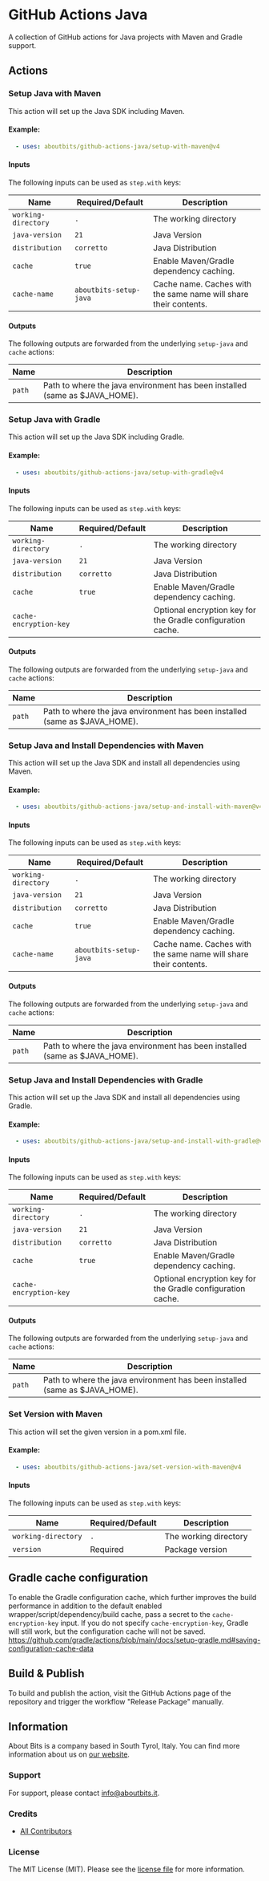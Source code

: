 # GitHub Actions Java

A collection of GitHub actions for Java projects with Maven and Gradle support.

## Actions

### Setup Java with Maven

This action will set up the Java SDK including Maven.

#### Example:

```yaml
  - uses: aboutbits/github-actions-java/setup-with-maven@v4
```

#### Inputs

The following inputs can be used as `step.with` keys:

| Name                | Required/Default       | Description                                                      |
|---------------------|------------------------|------------------------------------------------------------------|
| `working-directory` | `.`                    | The working directory                                            |
| `java-version`      | `21`                   | Java Version                                                     |
| `distribution`      | `corretto`             | Java Distribution                                                |
| `cache`             | `true`                 | Enable Maven/Gradle dependency caching.                          |
| `cache-name`        | `aboutbits-setup-java` | Cache name. Caches with the same name will share their contents. |

#### Outputs

The following outputs are forwarded from the underlying `setup-java` and `cache` actions:

| Name   | Description                                                                 |
|--------|-----------------------------------------------------------------------------|
| `path` | Path to where the java environment has been installed (same as $JAVA_HOME). |


### Setup Java with Gradle

This action will set up the Java SDK including Gradle.

#### Example:

```yaml
  - uses: aboutbits/github-actions-java/setup-with-gradle@v4
```

#### Inputs

The following inputs can be used as `step.with` keys:

| Name                   | Required/Default | Description                                                 |
|------------------------|------------------|-------------------------------------------------------------|
| `working-directory`    | `.`              | The working directory                                       |
| `java-version`         | `21`             | Java Version                                                |
| `distribution`         | `corretto`       | Java Distribution                                           |
| `cache`                | `true`           | Enable Maven/Gradle dependency caching.                     |
| `cache-encryption-key` |                  | Optional encryption key for the Gradle configuration cache. |

#### Outputs

The following outputs are forwarded from the underlying `setup-java` and `cache` actions:

| Name   | Description                                                                 |
|--------|-----------------------------------------------------------------------------|
| `path` | Path to where the java environment has been installed (same as $JAVA_HOME). |

### Setup Java and Install Dependencies with Maven

This action will set up the Java SDK and install all dependencies using Maven.

#### Example:

```yaml
  - uses: aboutbits/github-actions-java/setup-and-install-with-maven@v4
```

#### Inputs

The following inputs can be used as `step.with` keys:

| Name                | Required/Default       | Description                                                      |
|---------------------|------------------------|------------------------------------------------------------------|
| `working-directory` | `.`                    | The working directory                                            |
| `java-version`      | `21`                   | Java Version                                                     |
| `distribution`      | `corretto`             | Java Distribution                                                |
| `cache`             | `true`                 | Enable Maven/Gradle dependency caching.                          |
| `cache-name`        | `aboutbits-setup-java` | Cache name. Caches with the same name will share their contents. |

#### Outputs

The following outputs are forwarded from the underlying `setup-java` and `cache` actions:

| Name   | Description                                                                 |
|--------|-----------------------------------------------------------------------------|
| `path` | Path to where the java environment has been installed (same as $JAVA_HOME). |

### Setup Java and Install Dependencies with Gradle

This action will set up the Java SDK and install all dependencies using Gradle.

#### Example:

```yaml
  - uses: aboutbits/github-actions-java/setup-and-install-with-gradle@v4
```

#### Inputs

The following inputs can be used as `step.with` keys:

| Name                   | Required/Default | Description                                                 |
|------------------------|------------------|-------------------------------------------------------------|
| `working-directory`    | `.`              | The working directory                                       |
| `java-version`         | `21`             | Java Version                                                |
| `distribution`         | `corretto`       | Java Distribution                                           |
| `cache`                | `true`           | Enable Maven/Gradle dependency caching.                     |
| `cache-encryption-key` |                  | Optional encryption key for the Gradle configuration cache. |

#### Outputs

The following outputs are forwarded from the underlying `setup-java` and `cache` actions:

| Name    | Description                                                                 |
|---------|-----------------------------------------------------------------------------|
| `path`  | Path to where the java environment has been installed (same as $JAVA_HOME). |

### Set Version with Maven

This action will set the given version in a pom.xml file.

#### Example:

```yaml
  - uses: aboutbits/github-actions-java/set-version-with-maven@v4
```

#### Inputs

The following inputs can be used as `step.with` keys:

| Name                   | Required/Default | Description           |
|------------------------|------------------|-----------------------|
| `working-directory`    | `.`              | The working directory |
| `version`              | Required         | Package version       |

## Gradle cache configuration

To enable the Gradle configuration cache, which further improves the build performance in addition to the default enabled wrapper/script/dependency/build cache, pass a secret to the `cache-encryption-key` input.
If you do not specify `cache-encryption-key`, Gradle will still work, but the configuration cache will not be saved.
https://github.com/gradle/actions/blob/main/docs/setup-gradle.md#saving-configuration-cache-data

## Build & Publish

To build and publish the action, visit the GitHub Actions page of the repository and trigger the workflow "Release Package" manually.

## Information

About Bits is a company based in South Tyrol, Italy. You can find more information about us
on [our website](https://aboutbits.it).

### Support

For support, please contact [info@aboutbits.it](mailto:info@aboutbits.it).

### Credits

- [All Contributors](../../contributors)

### License

The MIT License (MIT). Please see the [license file](license.md) for more information.
